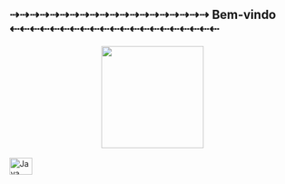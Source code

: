 ## ⇢⇢⇢⇢⇢⇢⇢⇢⇢⇢⇢⇢⇢⇢⇢⇢⇢⇢⇢⇢ Bem-vindo ⇠⇠⇠⇠⇠⇠⇠⇠⇠⇠⇠⇠⇠⇠⇠⇠⇠⇠⇠⇠⇠

<div align="center">
  <a href="https://github.com/kaiqueito">
  <img height="180em" src="https://github-readme-stats.vercel.app/api/top-langs/?username=kaiqueito&layout=compact">
</div>

<div style="display: inline_block"><br>
  <img align="center" alt="Java Icon" height="30" width="40" src="https://cdn.jsdelivr.net/gh/devicons/devicon/icons/java/java-original.svg">
</div>

##
